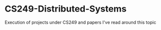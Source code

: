 # CS249-Distributed-Systems
Execution of projects under CS249 and papers I've read around this topic
